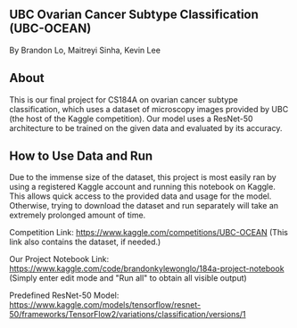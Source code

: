 UBC Ovarian Cancer Subtype Classification (UBC-OCEAN)
-------------------------
By Brandon Lo, Maitreyi Sinha, Kevin Lee

About
-------------------------
This is our final project for CS184A on ovarian cancer subtype classification, which uses a dataset of microscopy images
provided by UBC (the host of the Kaggle competition). Our model uses a ResNet-50 architecture to be trained on the given data
and evaluated by its accuracy.

How to Use Data and Run
-------------------------
Due to the immense size of the dataset, this project is most easily ran by using a registered Kaggle account and running this notebook 
on Kaggle. This allows quick access to the provided data and usage for the model. Otherwise, trying to download the dataset and run separately 
will take an extremely prolonged amount of time.

Competition Link: https://www.kaggle.com/competitions/UBC-OCEAN
(This link also contains the dataset, if needed.)

Our Project Notebook Link: https://www.kaggle.com/code/brandonkylewonglo/184a-project-notebook
(Simply enter edit mode and "Run all" to obtain all visible output)  

Predefined ResNet-50 Model: https://www.kaggle.com/models/tensorflow/resnet-50/frameworks/TensorFlow2/variations/classification/versions/1
